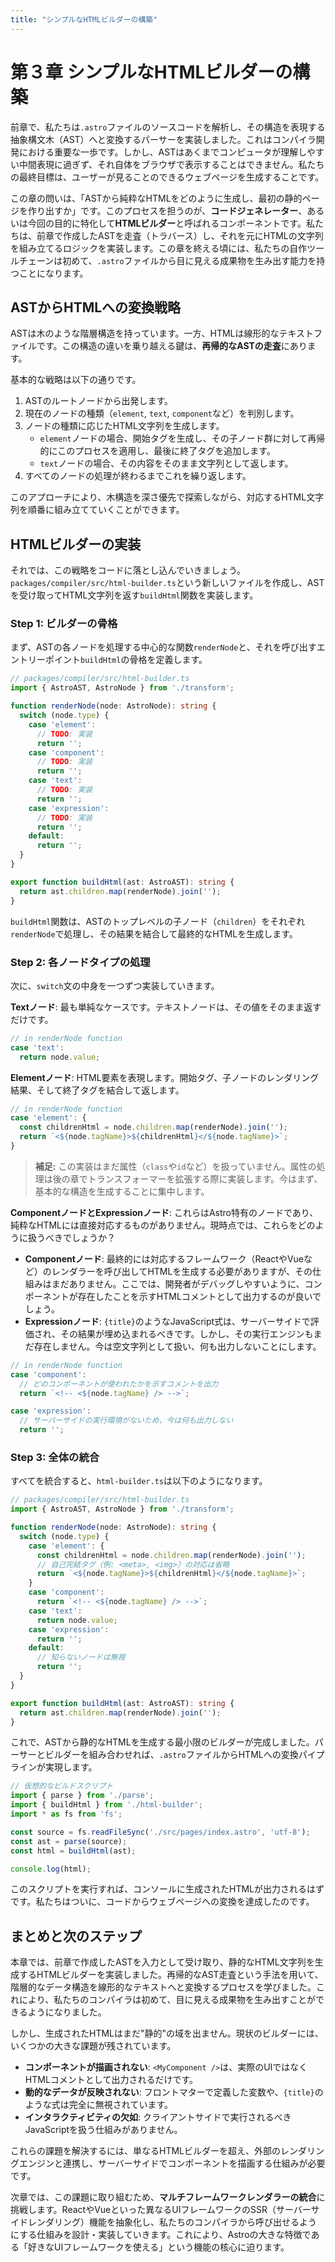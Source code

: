 ```yaml
---
title: "シンプルなHTMLビルダーの構築"
---
```


# 第３章 シンプルなHTMLビルダーの構築

前章で、私たちは`.astro`ファイルのソースコードを解析し、その構造を表現する抽象構文木（AST）へと変換するパーサーを実装しました。これはコンパイラ開発における重要な一歩です。しかし、ASTはあくまでコンピュータが理解しやすい中間表現に過ぎず、それ自体をブラウザで表示することはできません。私たちの最終目標は、ユーザーが見ることのできるウェブページを生成することです。

この章の問いは、「ASTから純粋なHTMLをどのように生成し、最初の静的ページを作り出すか」です。このプロセスを担うのが、**コードジェネレーター**、あるいは今回の目的に特化して**HTMLビルダー**と呼ばれるコンポーネントです。私たちは、前章で作成したASTを走査（トラバース）し、それを元にHTMLの文字列を組み立てるロジックを実装します。この章を終える頃には、私たちの自作ツールチェーンは初めて、`.astro`ファイルから目に見える成果物を生み出す能力を持つことになります。

## ASTからHTMLへの変換戦略

ASTは木のような階層構造を持っています。一方、HTMLは線形的なテキストファイルです。この構造の違いを乗り越える鍵は、**再帰的なASTの走査**にあります。

基本的な戦略は以下の通りです。

1.  ASTのルートノードから出発します。
2.  現在のノードの種類（`element`, `text`, `component`など）を判別します。
3.  ノードの種類に応じたHTML文字列を生成します。
    *   `element`ノードの場合、開始タグを生成し、その子ノード群に対して再帰的にこのプロセスを適用し、最後に終了タグを追加します。
    *   `text`ノードの場合、その内容をそのまま文字列として返します。
4.  すべてのノードの処理が終わるまでこれを繰り返します。

このアプローチにより、木構造を深さ優先で探索しながら、対応するHTML文字列を順番に組み立てていくことができます。

## HTMLビルダーの実装

それでは、この戦略をコードに落とし込んでいきましょう。`packages/compiler/src/html-builder.ts`という新しいファイルを作成し、ASTを受け取ってHTML文字列を返す`buildHtml`関数を実装します。

### Step 1: ビルダーの骨格

まず、ASTの各ノードを処理する中心的な関数`renderNode`と、それを呼び出すエントリーポイント`buildHtml`の骨格を定義します。

```typescript
// packages/compiler/src/html-builder.ts
import { AstroAST, AstroNode } from './transform';

function renderNode(node: AstroNode): string {
  switch (node.type) {
    case 'element':
      // TODO: 実装
      return '';
    case 'component':
      // TODO: 実装
      return '';
    case 'text':
      // TODO: 実装
      return '';
    case 'expression':
      // TODO: 実装
      return '';
    default:
      return '';
  }
}

export function buildHtml(ast: AstroAST): string {
  return ast.children.map(renderNode).join('');
}
```

`buildHtml`関数は、ASTのトップレベルの子ノード（`children`）をそれぞれ`renderNode`で処理し、その結果を結合して最終的なHTMLを生成します。

### Step 2: 各ノードタイプの処理

次に、`switch`文の中身を一つずつ実装していきます。

**Textノード**: 最も単純なケースです。テキストノードは、その値をそのまま返すだけです。

```typescript
// in renderNode function
case 'text':
  return node.value;
```

**Elementノード**: HTML要素を表現します。開始タグ、子ノードのレンダリング結果、そして終了タグを結合して返します。

```typescript
// in renderNode function
case 'element': {
  const childrenHtml = node.children.map(renderNode).join('');
  return `<${node.tagName}>${childrenHtml}</${node.tagName}>`;
}
```

> **補足:** この実装はまだ属性（`class`や`id`など）を扱っていません。属性の処理は後の章でトランスフォーマーを拡張する際に実装します。今はまず、基本的な構造を生成することに集中します。

**ComponentノードとExpressionノード**: これらはAstro特有のノードであり、純粋なHTMLには直接対応するものがありません。現時点では、これらをどのように扱うべきでしょうか？

*   **Componentノード**: 最終的には対応するフレームワーク（ReactやVueなど）のレンダラーを呼び出してHTMLを生成する必要がありますが、その仕組みはまだありません。ここでは、開発者がデバッグしやすいように、コンポーネントが存在したことを示すHTMLコメントとして出力するのが良いでしょう。
*   **Expressionノード**: `{title}`のようなJavaScript式は、サーバーサイドで評価され、その結果が埋め込まれるべきです。しかし、その実行エンジンもまだ存在しません。今は空文字列として扱い、何も出力しないことにします。

```typescript
// in renderNode function
case 'component':
  // どのコンポーネントが使われたかを示すコメントを出力
  return `<!-- <${node.tagName} /> -->`;

case 'expression':
  // サーバーサイドの実行環境がないため、今は何も出力しない
  return '';
```

### Step 3: 全体の統合

すべてを統合すると、`html-builder.ts`は以下のようになります。

```typescript
// packages/compiler/src/html-builder.ts
import { AstroAST, AstroNode } from './transform';

function renderNode(node: AstroNode): string {
  switch (node.type) {
    case 'element': {
      const childrenHtml = node.children.map(renderNode).join('');
      // 自己完結タグ（例: <meta>, <img>）の対応は省略
      return `<${node.tagName}>${childrenHtml}</${node.tagName}>`;
    }
    case 'component':
      return `<!-- <${node.tagName} /> -->`;
    case 'text':
      return node.value;
    case 'expression':
      return '';
    default:
      // 知らないノードは無視
      return '';
  }
}

export function buildHtml(ast: AstroAST): string {
  return ast.children.map(renderNode).join('');
}
```

これで、ASTから静的なHTMLを生成する最小限のビルダーが完成しました。パーサーとビルダーを組み合わせれば、`.astro`ファイルからHTMLへの変換パイプラインが実現します。

```typescript
// 仮想的なビルドスクリプト
import { parse } from './parse';
import { buildHtml } from './html-builder';
import * as fs from 'fs';

const source = fs.readFileSync('./src/pages/index.astro', 'utf-8');
const ast = parse(source);
const html = buildHtml(ast);

console.log(html);
```

このスクリプトを実行すれば、コンソールに生成されたHTMLが出力されるはずです。私たちはついに、コードからウェブページへの変換を達成したのです。

## まとめと次のステップ

本章では、前章で作成したASTを入力として受け取り、静的なHTML文字列を生成するHTMLビルダーを実装しました。再帰的なAST走査という手法を用いて、階層的なデータ構造を線形的なテキストへと変換するプロセスを学びました。これにより、私たちのコンパイラは初めて、目に見える成果物を生み出すことができるようになりました。

しかし、生成されたHTMLはまだ"静的"の域を出ません。現状のビルダーには、いくつかの大きな課題が残されています。

*   **コンポーネントが描画されない**: `<MyComponent />`は、実際のUIではなくHTMLコメントとして出力されるだけです。
*   **動的なデータが反映されない**: フロントマターで定義した変数や、`{title}`のような式は完全に無視されています。
*   **インタラクティビティの欠如**: クライアントサイドで実行されるべきJavaScriptを扱う仕組みがありません。

これらの課題を解決するには、単なるHTMLビルダーを超え、外部のレンダリングエンジンと連携し、サーバーサイドでコンポーネントを描画する仕組みが必要です。

次章では、この課題に取り組むため、**マルチフレームワークレンダラーの統合**に挑戦します。ReactやVueといった異なるUIフレームワークのSSR（サーバーサイドレンダリング）機能を抽象化し、私たちのコンパイラから呼び出せるようにする仕組みを設計・実装していきます。これにより、Astroの大きな特徴である「好きなUIフレームワークを使える」という機能の核心に迫ります。
